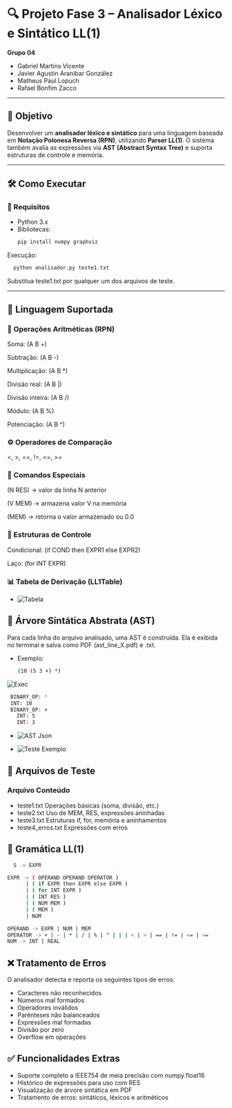 # 🔍 Projeto Fase 3 – Analisador Léxico e Sintático LL(1)

**Grupo 04**  
- Gabriel Martins Vicente 
- Javier Agustin Aranibar González 
- Matheus Paul Lopuch 
- Rafael Bonfim Zacco  

---

## 🧠 Objetivo

Desenvolver um **analisador léxico e sintático** para uma linguagem baseada em **Notação Polonesa Reversa (RPN)**, utilizando **Parser LL(1)**. O sistema também avalia as expressões via **AST (Abstract Syntax Tree)** e suporta estruturas de controle e memória.

---

## 🛠️ Como Executar

### 🔧 Requisitos
- Python 3.x  
- Bibliotecas:
  ```bash
  pip install numpy graphviz

Execução:
```bash
  python analisador.py teste1.txt
```
Substitua teste1.txt por qualquer um dos arquivos de teste.

---

## 📄 Linguagem Suportada
### 🧮 Operações Aritméticas (RPN)
Soma: (A B +)

Subtração: (A B -)

Multiplicação: (A B *)

Divisão real: (A B |)

Divisão inteira: (A B /)

Módulo: (A B %)

Potenciação: (A B ^)

### ⚙️ Operadores de Comparação
<, >, ==, !=, <=, >=

### 🧾 Comandos Especiais
(N RES) → valor da linha N anterior

(V MEM) → armazena valor V na memória

(MEM) → retorna o valor armazenado ou 0.0

### 🔁 Estruturas de Controle
Condicional:
(if COND then EXPR1 else EXPR2)

Laço:
(for INT EXPR)

### 📊 Tabela de Derivação (LL1Table)
- ![Tabela](derivada.png)

## 🌳 Árvore Sintática Abstrata (AST)
Para cada linha do arquivo analisado, uma AST é construída.
Ela é exibida no terminal e salva como PDF (ast_line_X.pdf) e .txt.

- Exemplo:
  ```bash
  (10 (5 3 +) *)
  ```
 ![Exec](exec.png)

 ```bash
  BINARY_OP: *
  INT: 10
  BINARY_OP: +
    INT: 5
    INT: 3
```
- ![AST Json](ast.png)

- ![Teste Exemplo](teste_avulso.png)

## 🧪 Arquivos de Teste
### Arquivo	Conteúdo
- teste1.txt	Operações básicas (soma, divisão, etc.)
- teste2.txt	Uso de MEM, RES, expressões aninhadas
- teste3.txt	Estruturas if, for, memória e aninhamentos
- teste4_erros.txt Expressões com erros

## 🧾 Gramática LL(1)
```bash
  S -> EXPR

EXPR -> ( OPERAND OPERAND OPERATOR )
      | ( if EXPR then EXPR else EXPR )
      | ( for INT EXPR )
      | ( INT RES )
      | ( NUM MEM )
      | ( MEM )
      | NUM

OPERAND -> EXPR | NUM | MEM
OPERATOR -> + | - | * | / | % | ^ | | | < | > | == | != | <= | >=
NUM -> INT | REAL
```

## ❌ Tratamento de Erros

O analisador detecta e reporta os seguintes tipos de erros:
- Caracteres não reconhecidos
- Números mal formados
- Operadores inválidos
- Parênteses não balanceados
- Expressões mal formadas
- Divisão por zero
- Overflow em operações

## ✅ Funcionalidades Extras
- Suporte completo a IEEE754 de meia precisão com numpy.float16
- Histórico de expressões para uso com RES
- Visualização de árvore sintática em PDF
- Tratamento de erros: sintáticos, léxicos e aritméticos
